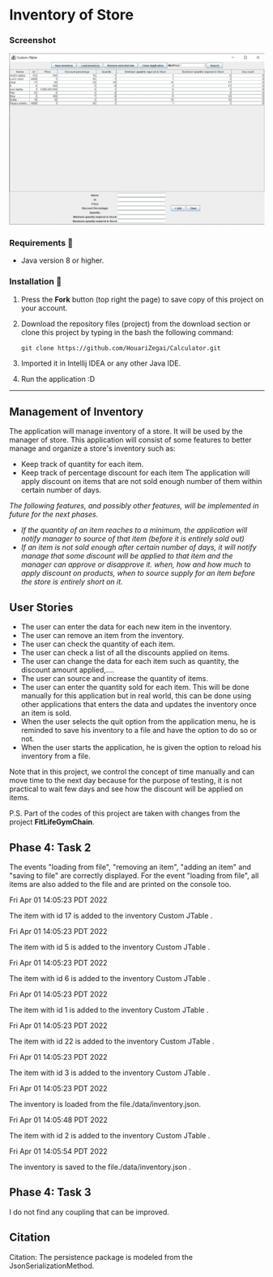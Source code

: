 # Inventory of Store

### Screenshot

![Inventory - screenshot](screenshots/screenshot1.jpg)

### Requirements 🔧
* Java version 8 or higher.

### Installation 🔌
1. Press the **Fork** button (top right the page) to save copy of this project on your account.

2. Download the repository files (project) from the download section or clone this project by typing in the bash the following command:

       git clone https://github.com/HouariZegai/Calculator.git
3. Imported it in Intellij IDEA or any other Java IDE.
4. Run the application :D
---------------------------------------------
## Management of Inventory

The application will manage inventory of a store. It will be used by the manager of store. This application will consist of some features to better manage and organize a store's inventory such as:

- Keep track of quantity for each item.
- Keep track of percentage discount for each item The application will apply discount on items that are not sold enough number of them within certain number of days.

<em>The following features, and possibly other features, will be implemented in future for the next phases.  
- If the quantity of an item reaches to a minimum, the application will notify manager to source of that item (before it is entirely sold out)   
- If an item is not sold enough after certain number of days, it will notify manage that some discount will be applied to that item and the manager can approve or disapprove it.
 when, how and how much to apply discount on products, when to source supply for an item before the store is entirely short on it.</em>

## User Stories

- The user can enter the data for each new item in the inventory.
- The user can remove an item from the inventory.
- The user can check the quantity of each item.
- The user can check a list of all the discounts applied on items.
- The user can change the data for each item such as quantity, the discount amount applied,....
- The user can source and increase the quantity of items.
- The user can enter the quantity sold for each item. This will be done manually for this application but in real world, this can be done using other applications that enters the data and updates the inventory once an item is sold.
- When the user selects the quit option from the application menu, he is reminded to save his inventory to a file and have the option to do so or not.
- When the user starts the application, he is given the option to reload his inventory from a file.

Note that in this project, we control the concept of time manually and can move time to the next day because for the purpose of testing, it is not practical to wait few days and see how the discount will be applied on items.

P.S. Part of the codes of this project are taken with changes from the project **FitLifeGymChain**.

## Phase 4: Task 2

The events "loading from file", "removing an item", "adding an item" and "saving to file" are correctly displayed. For the event "loading from file", all items are also added to the file and are printed on the console too.

Fri Apr 01 14:05:23 PDT 2022 

The item with id 17 is added to the inventory Custom JTable .

Fri Apr 01 14:05:23 PDT 2022

The item with id 5 is added to the inventory Custom JTable .

Fri Apr 01 14:05:23 PDT 2022

The item with id 6 is added to the inventory Custom JTable .

Fri Apr 01 14:05:23 PDT 2022

The item with id 1 is added to the inventory Custom JTable .

Fri Apr 01 14:05:23 PDT 2022

The item with id 22 is added to the inventory Custom JTable .

Fri Apr 01 14:05:23 PDT 2022

The item with id 3 is added to the inventory Custom JTable .

Fri Apr 01 14:05:23 PDT 2022

The inventory is loaded from the file./data/inventory.json.

Fri Apr 01 14:05:48 PDT 2022

The item with id 2 is added to the inventory Custom JTable .

Fri Apr 01 14:05:54 PDT 2022

The inventory is saved to the file./data/inventory.json . 

##  Phase 4: Task 3

I do not find any coupling that can be improved.

## Citation

Citation: The persistence package is modeled from the JsonSerializationMethod.
